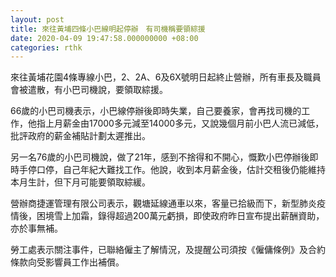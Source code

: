 ```yaml
---
layout: post
title: 來往黃埔四條小巴線明起停辦　有司機稱要領綜援
date: 2020-04-09 19:47:58.000000000 +08:00
categories: rthk
---
```


來往黃埔花園4條專線小巴，2、2A、6及6X號明日起終止營辦，所有車長及職員會被遣散，有小巴司機說，要領取綜援。

66歲的小巴司機表示，小巴線停辦後即時失業，自己要養家，會再找司機的工作，他指上月薪金由17000多元減至14000多元，又說幾個月前小巴人流已減低，批評政府的薪金補貼計劃太遲推出。

另一名76歲的小巴司機說，做了21年，感到不捨得和不開心，慨歎小巴停辦後即時手停口停，自己年紀大難找工作。他說，收到本月薪金後，估計交租後仍能維持本月生計，但下月可能要領取綜緩。

營辦商捷運管理有限公司表示，觀塘延線通車以來，客量已拾級而下，新型肺炎疫情後，困境雪上加霜，錄得超過200萬元虧損，即使政府昨日宣布提出薪酬資助，亦於事無補。

勞工處表示關注事件，已聯絡僱主了解情況，及提醒公司須按《僱傭條例》及合約條款向受影響員工作出補償。
